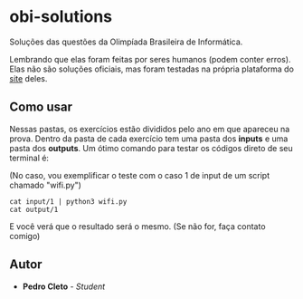 # obi-solutions
Soluções das questões da Olimpíada Brasileira de Informática.

Lembrando que elas foram feitas por seres humanos (podem conter erros). Elas não são soluções oficiais, mas foram testadas na própria plataforma do [site](https://olimpiada.ic.unicamp.br/pratique/) deles.

## Como usar

Nessas pastas, os exercícios estão divididos pelo ano em que apareceu na prova. Dentro da pasta de cada exercício tem uma pasta dos **inputs** e uma pasta dos **outputs**. Um ótimo comando para testar os códigos direto de seu terminal é:

(No caso, vou exemplificar o teste com o caso 1 de input de um script chamado "wifi.py")
```
cat input/1 | python3 wifi.py
cat output/1
```
E você verá que o resultado será o mesmo. (Se não for, faça contato comigo)

## Autor

* **Pedro Cleto** - *Student*
